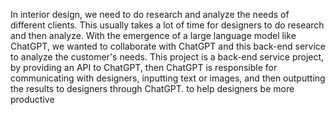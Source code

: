 In interior design, we need to do research and analyze the needs of different clients.
This usually takes a lot of time for designers to do research and then analyze. With the emergence of a large language model like ChatGPT, we wanted to collaborate with ChatGPT and this back-end service to analyze the customer's needs.
This project is a back-end service project, by providing an API to ChatGPT, then ChatGPT is responsible for communicating with designers, inputting text or images, and then outputting the results to designers through ChatGPT.
to help designers be more productive
